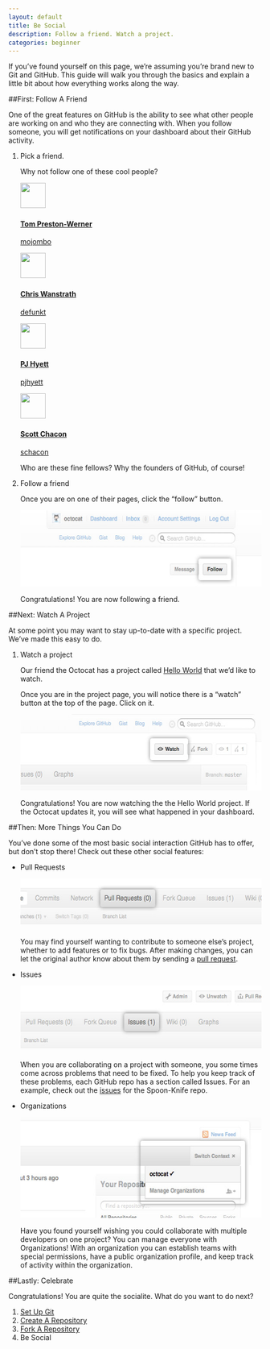 ```yaml
---
layout: default
title: Be Social
description: Follow a friend. Watch a project.
categories: beginner
---
```


<span class="intro">If you&rsquo;ve found yourself on this page, we&rsquo;re assuming you&rsquo;re brand new to Git and GitHub. This guide will walk you through the basics and explain a little bit about how everything works along the way.</span>

##<span class="step">First:</span> Follow A Friend

One of the great features on GitHub is the ability to see what other people are working on and who they are connecting with. When you follow someone, you will get notifications on your dashboard about their GitHub activity.

1. <span class="step-title">Pick a friend.</span>

	Why not follow one of these cool people?
	<div class="founders">
	<a href="https://github.com/mojombo" class="founder" target="_blank">
	<img src="https://secure.gravatar.com/avatar/25c7c18223fb42a4c6ae1c8db6f50f9b" width="50" height="50"/>
	<h4>Tom Preston-Werner</h4>
	<p>mojombo</p>
	</a>
	<a href="https://github.com/defunkt" class="founder" target="_blank">
	<img src="https://secure.gravatar.com/avatar/b8dbb1987e8e5318584865f880036796" width="50" height="50"/>
	<h4>Chris Wanstrath</h4>
	<p>defunkt</p>
	</a>
	<a href="https://github.com/pjhyett" class="founder" target="_blank">
	<img src="https://secure.gravatar.com/avatar/290cf664d9e6f823fc3af57556493db7" width="50" height="50"/>
	<h4>PJ Hyett</h4>
	<p>pjhyett</p>
	</a>
	<a href="https://github.com/schacon" class="founder" target="_blank">
	<img src="https://secure.gravatar.com/avatar/9375a9529679f1b42b567a640d775e7d" width="50" height="50"/>
	<h4>Scott Chacon</h4>
	<p>schacon</p>
	</a>
	</div>
	
	Who are these fine fellows? Why the founders of GitHub, of course!

2. <span class="step-title">Follow a friend</span>

	Once you are on one of their pages, click the &ldquo;follow&rdquo; button.
	
	<img src="/images/bootcamp/bootcamp_4_follow.jpg" width="558" height="151" alt="Click &ldquo;Follow"  />
	
	Congratulations! You are now following a friend.

##<span class="step">Next:</span> Watch A Project

At some point you may want to stay up-to-date with a specific project. We&rsquo;ve made this easy to do.

1. <span class="step-title">Watch a project</span>

	Our friend the Octocat has a project called <a href="https://github.com/octocat/Hello-World" target="_blank">Hello World</a> that we&rsquo;d like to watch.
	
	Once you are in the project page, you will notice there is a &ldquo;watch&rdquo; button at the top of the page. Click on it.
	
	<img src="/images/bootcamp/bootcamp_4_watch.jpg" width="558" height="151" alt="Click &ldquo;Watch" />
	
	Congratulations! You are now watching the the Hello World project. If the Octocat updates it, you will see what happened in your dashboard.

##<span class="step">Then:</span> More Things You Can Do

You&rsquo;ve done some of the most basic social interaction GitHub has to offer, but don&rsquo;t stop there! Check out these other social features:

- <span class="step-title">Pull Requests</span>

	<img src="/images/bootcamp/bootcamp_4_pull_requests.jpg" width="558" height="100" alt="Pull Requests" class="bootcamp top-margin"/>

	You may find yourself wanting to contribute to someone else&rsquo;s project, whether to add features or to fix bugs. After making changes, you can let the original author know about them by sending a [pull request](/pull-requests/).
	
- <span class="step-title">Issues</span>
	
	<img src="/images/bootcamp/bootcamp_4_issues.jpg" width="558" height="131" alt="Issues" class="bootcamp top-margin"/>

	When you are collaborating on a project with someone, you some times come across problems that need to be fixed. To help you keep track of these problems, each GitHub repo has a section called Issues. For an example, check out the [issues](https://github.com/octocat/Spoon-Knife/issues) for the Spoon-Knife repo.
	
- <span class="step-title">Organizations</span>

	<img src="/images/bootcamp/bootcamp_4_org.jpg" width="558" height="200" alt="Organizations" class="bootcamp top-margin"/>
	
	Have you found yourself wishing you could collaborate with multiple developers on one project? You can manage everyone with Organizations! With an organization you can establish teams with special permissions, have a public organization profile, and keep track of activity within the organization.
	
##<span class="step">Lastly:</span> Celebrate

Congratulations! You are quite the socialite. What do you want to do next?

<ol class="next-steps">
<li><a href="/set-up-git-redirect/">Set Up Git</a></li>
<li><a href="/create-a-repo/">Create A Repository</a></li>
<li><a href="/fork-a-repo/">Fork A Repository</a></li>
<li>Be Social</li>
</ol> 